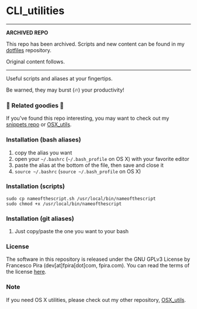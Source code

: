 # CLI_utilities

---

**ARCHIVED REPO**

This repo has been archived. Scripts and new content can be found in my [dotfiles](https://github.com/pirafrank/dotfiles) repository.

Original content follows.

---

Useful scripts and aliases at your fingertips.

Be warned, they may burst (:fire:) your productivity!

### :cookie: Related goodies :cookie:

If you've found this repo interesting, you may want to check out my [snippets repo](http://github.com/pirafrank/snippets) or [OSX_utils](http://github.com/pirafrank/OSX_utils).

### Installation (bash aliases)

1. copy the alias you want
2. open your `~/.bashrc` (`~/.bash_profile` on OS X) with your favorite editor
3. paste the alias at the bottom of the file, then save and close it
4. `source ~/.bashrc` (`source ~/.bash_profile` on OS X)

### Installation (scripts)

```
sudo cp nameofthescript.sh /usr/local/bin/nameofthescript
sudo chmod +x /usr/local/bin/nameofthescript
```

### Installation (git aliases)

1. Just copy/paste the one you want to your bash

### License

The software in this repository is released under the GNU GPLv3 License by Francesco Pira (dev[at]fpira[dot]com, fpira.com). You can read the terms of the license [here](http://www.gnu.org/licenses/gpl-3.0.html).

### Note
If you need OS X utilities, please check out my other repository, [OSX_utils](https://github.com/pirafrank/OSX_utils).
